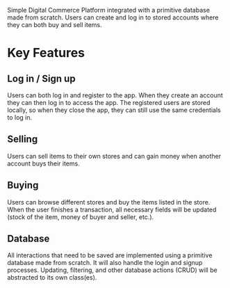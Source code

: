 Simple Digital Commerce Platform integrated with a primitive database made from scratch. Users can create and log in to stored accounts where they can both buy and sell items.

# Key Features

## Log in / Sign up
Users can both log in and register to the app. When they create an account they
can then log in to access the app. The registered users are stored locally, so
when they close the app, they can still use the same credentials to log in.

## Selling
Users can sell items to their own stores and can gain money when another
account buys their items.

## Buying
Users can browse different stores and buy the items listed in the store. When the user finishes a transaction, all necessary fields will be updated
(stock of the item, money of buyer and seller, etc.).

## Database
All interactions that need to be saved are implemented using a primitive database
made from scratch. It will also handle the login and signup processes. Updating,
filtering, and other database actions (CRUD) will be abstracted to its own
class(es).
